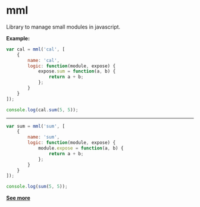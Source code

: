 # mml
Library to manage small modules in javascript.

**Example:**

```javascript
var cal = mml('cal', [
    {
        name: 'cal',
        logic: function(module, expose) {
            expose.sum = function(a, b) {
                return a + b;
            };
        }
    }
]);

console.log(cal.sum(5, 5));
```
---------------------------------------------

```javascript
var sum = mml('sum', [
    {
        name: 'sum',
        logic: function(module, expose) {
            module.expose = function(a, b) {
                return a + b;
            };
        }
    }
]);

console.log(sum(5, 5));
```

**[See more](/example)**